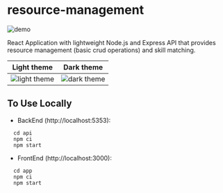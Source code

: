 # resource-management

![demo](https://raw.githubusercontent.com/5norlax/misc/main/resource-management/demo.gif)

React Application with lightweight Node.js and Express API that provides resource management (basic crud operations) and skill matching.

Light theme             |  Dark theme
:-------------------------:|:-------------------------:
![light theme](https://raw.githubusercontent.com/5norlax/misc/main/resource-management/light-theme.png)  |  ![dark theme](https://raw.githubusercontent.com/5norlax/misc/main/resource-management/dark-theme.png)

## To Use Locally

* BackEnd (http://localhost:5353):

```
  cd api
  npm ci
  npm start
```

* FrontEnd (http://localhost:3000): 

```
  cd app
  npm ci 
  npm start
```